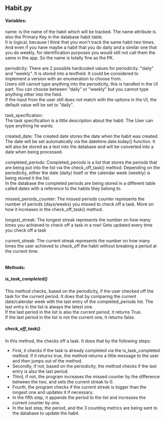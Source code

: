 ## Habit.py


#### Variables:
name: is the name of the habit which will be tracked. The name attribute is also the Primary Key in the database habit table.<br>
It is logical, because I think that you won't track the same habit two times. And even if you have maybe a habit that you do daily and a similar one that you do weekly, for identification purposes you would still not call them the same in the app. So the name is totally fine as the PK.<br>
<br>periodicity: There are 2 possible hardcoded values for periodicity: "daily" and "weekly". It is stored into a textfield. It could be considered to implement a version with an enumeration to choose from. <br>
Users still cannot type anything into the periodicity, this is handled in the UI part. You can choose between "daily" or "weekly" but you cannot type anything other into the field. <br>
If the input from the user still does not match with the options in the UI, the default value will be set to "daily".
<br><br>
task_specification:<br> The task specification is a little description about the habit. The User can type anything he wants.<br><br>
created_date: The created date stores the date when  the habit was created. The date will be set automatically via the datetime.date.today() function. It will also be stored as a text into the database and will be converted into a date when being processed. <br><br>
completed_periods: Completed_periods is a list that stores the periods that are being put into the list via the check_off_task() method. Depending on the periodicity, either the date (daily) itself or the calendar week (weekly) is being stored it the list.<br>
In the database the completed periods are being stored in a different table called dates with a reference to the habits they belong to. <br> <br>
missed_periods_counter: The missed periods counter represents the number of periods (days/weeks) you missed to check off a task. More on how it increases in the check_off_task() method.<br><br>
longest_streak: The longest streak represents the number on how many times you achieved to check off a task in a row! Gets updated every time you check off a task<br><br>
current_streak: The current streak represents the number on how many times the user achieved to check_off the habit without breaking a period at the current time.<br><br>


#### Methods:

##### is_task_completed()
This method checks, based on the periodicity, if the user checked off the task for the current period. It does that by comparing the current date/calendar week with the last entry of the completed_periods list. The last entry in the list is always the latest one.
<br> If the last period in the list is also the current period, it returns True.<br>
If the last period in the list is not the current one, it returns false.

##### check_off_task()
In this method, the checks off a task. It does that by the following steps:<br>

- First, it checks if the task is already completed via the is_task_completed method. If it returns true, the method returns a little message to the user and then jumps out of the method.
- Secondly, if not, based on the periodicity, the method checks if the last entry is also the last period. 
- Third, if not, the program increases the missed counter by the difference between the two, and sets the current streak to 0.
- Fourth, the program checks if the current streak is bigger than the longest one and updates it if necessary.
- In the fifth step, it appends the period to the list and increases the current counter by one.
- In the last step, the period, and the 3 counting metrics are being sent to the database to update the habit.